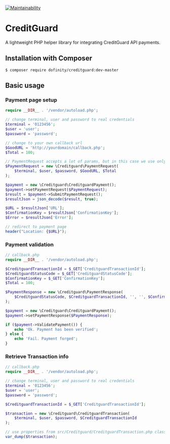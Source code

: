 [![Maintainability](https://api.codeclimate.com/v1/badges/a129f7c59d8ec641af79/maintainability)](https://codeclimate.com/github/dofinity/Creditguard/maintainability)

# CreditGuard
A lightweight PHP helper library for integrating CreditGuard API payments.

## Installation with Composer
```shell
$ composer require dofinity/creditguard:dev-master
```

## Basic usage

### Payment page setup
```php
require __DIR__ . '/vendor/autoload.php';

// change terminal, user and password to real credentials
$terminal = '0123456';
$user = 'user';
$password = 'password';

// change to your own callback url
$GoodURL = 'http://yourdomain/callback.php';
$Total = 100;

// PaymentRequest accepts a lot of params, but in this case we use only required ones
$PaymentRequest = new \Creditguard\PaymentRequest(
    $terminal, $user, $password, $GoodURL, $Total
);

$payment = new \Creditguard\CreditguardPayment();
$payment->setPaymentRequest($PaymentRequest);
$result = $payment->SubmitPaymentRequest();
$resultJson = json_decode($result, true);

$URL = $resultJson['URL'];
$ConfirmationKey = $resultJson['ConfirmationKey'];
$Error = $resultJson['Error'];

// redirect to payment page
header("Location: {$URL}");
```

### Payment validation
```php
// callback.php
require __DIR__ . '/vendor/autoload.php';

$CreditguardTransactionId = $_GET['CreditguardTransactionId'];
$CreditguardStatusCode = $_GET['CreditguardStatusCode'];
$ConfirmationKey = $_GET['ConfirmationKey'];
$Total = 100;

$PaymentResponse = new \Creditguard\PaymentResponse(
    $CreditguardStatusCode, $CreditguardTransactionId, '', '', $ConfirmationKey, 100
);

$payment = new \Creditguard\CreditguardPayment();
$payment->setPaymentResponse($PaymentResponse);

if ($payment->ValidatePayment()) {
    echo 'Ok. Payment has been verified';
} else {
    echo 'Fail. Payment forged';
}
```

### Retrieve Transaction info
```php
// callback.php
require __DIR__ . '/vendor/autoload.php';

// change terminal, user and password to real credentials
$terminal = '0123456';
$user = 'user';
$password = 'password';

$CreditguardTransactionId = $_GET['CreditguardTransactionId'];

$transaction = new \Creditguard\CreditguardTransaction(
    $terminal, $user, $password, $CreditguardTransactionId
);

// use properties from src/Creditguard/CreditguardTransaction.php class
var_dump($transaction);
```
